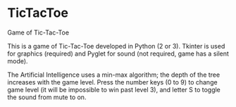# TicTacToe
Game of Tic-Tac-Toe

This is a game of Tic-Tac-Toe developed in Python (2 or 3).
Tkinter is used for graphics (required) and Pyglet for sound (not required, game has a silent mode).

The Artificial Intelligence uses a min-max algorithm; the depth of the tree increases with the game level. Press the number keys (0 to 9) to change game level (it will be impossible to win past level 3), and letter S to toggle the sound from mute to on.
